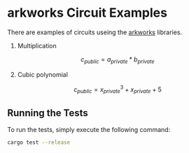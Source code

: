 # arkworks Circuit Examples

There are examples of circuits useing the [arkworks](https://arkworks.rs/) libraries.

1. Multiplication

$$
c_{public} = a_{private} * b_{private}
$$

2. Cubic polynomial

$$
c_{public} = x^3_{private} + x_{private} + 5
$$

## Running the Tests

To run the tests, simply execute the following command:

```sh
cargo test --release
```
